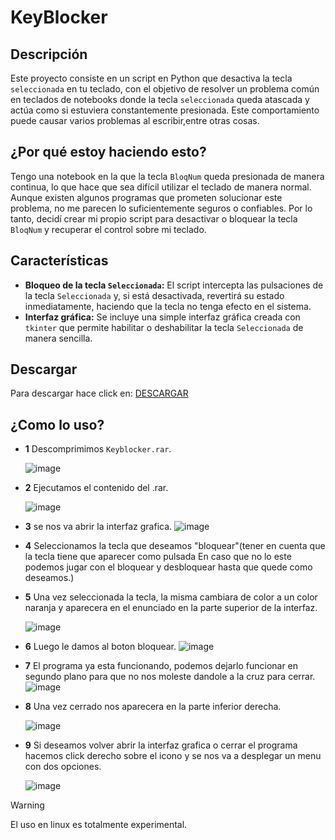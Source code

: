 # KeyBlocker

## Descripción

Este proyecto consiste en un script en Python que desactiva la tecla `seleccionada` en tu teclado, con el objetivo de resolver un problema común en teclados de notebooks donde la tecla `seleccionada` queda atascada y actúa como si estuviera constantemente presionada. Este comportamiento puede causar varios problemas al escribir,entre otras cosas.

## ¿Por qué estoy haciendo esto?

Tengo una notebook en la que la tecla `BloqNum` queda presionada de manera continua, lo que hace que sea difícil utilizar el teclado de manera normal. Aunque existen algunos programas que prometen solucionar este problema, no me parecen lo suficientemente seguros o confiables. Por lo tanto, decidí crear mi propio script para desactivar o bloquear la tecla `BloqNum` y recuperar el control sobre mi teclado.

## Características

- **Bloqueo de la tecla `Seleccionada`:** El script intercepta las pulsaciones de la tecla `Seleccionada` y, si está desactivada, revertirá su estado inmediatamente, haciendo que la tecla no tenga efecto en el sistema.
- **Interfaz gráfica:** Se incluye una simple interfaz gráfica creada con `tkinter` que permite habilitar o deshabilitar la tecla `Seleccionada` de manera sencilla.
## Descargar
Para descargar hace click en: [DESCARGAR](https://github.com/TomasB-Dev/KeyBloquer/releases/download/Keyblocker.V0.0.1/KeyBlocker.rar)
## ¿Como lo uso?

- **1** Descomprimimos `Keyblocker.rar`.
  
     ![image](https://github.com/user-attachments/assets/59fafea7-c8e5-457e-8fbf-2a6d038164f7)
- **2** Ejecutamos el contenido del .rar.
  
     ![image](https://github.com/user-attachments/assets/adf80320-8f87-49b0-afa1-fb6f7a47a370)
- **3** se nos va abrir la interfaz grafica.
     ![image](https://github.com/user-attachments/assets/567c371a-1cd0-4e26-a04c-6c3fe1ad15d7)
- **4** Seleccionamos la tecla que deseamos "bloquear"(tener en cuenta que la tecla tiene que aparecer como pulsada En caso que no lo este podemos jugar con el bloquear y desbloquear hasta que quede como deseamos.)
- **5** Una vez seleccionada la tecla, la misma cambiara de color a un color naranja y aparecera en el enunciado en la parte superior de la interfaz.
  
     ![image](https://github.com/user-attachments/assets/9988e463-5752-49e9-b48f-eb3bdeb466fe)
- **6** Luego le damos al boton bloquear.
     ![image](https://github.com/user-attachments/assets/d2aa843b-806c-45f1-bf82-7eafcceccd13)
- **7** El programa ya esta funcionando, podemos dejarlo funcionar en segundo plano para que no nos moleste dandole a la cruz para cerrar.
     ![image](https://github.com/user-attachments/assets/68085eb8-d0f5-40cf-a171-ff53a210c73b)
- **8** Una vez cerrado nos aparecera en la parte inferior derecha.
  
     ![image](https://github.com/user-attachments/assets/32339e39-1c82-43a6-909a-e4335f9b37d4)
- **9** Si deseamos volver abrir la interfaz grafica o cerrar el programa hacemos click derecho sobre el icono y se nos va a desplegar un menu con dos opciones.
  
    ![image](https://github.com/user-attachments/assets/57864364-e416-45e6-9ec1-4684d89cfcfe)
  
>[!WARNING]
>El uso en linux es totalmente experimental.









